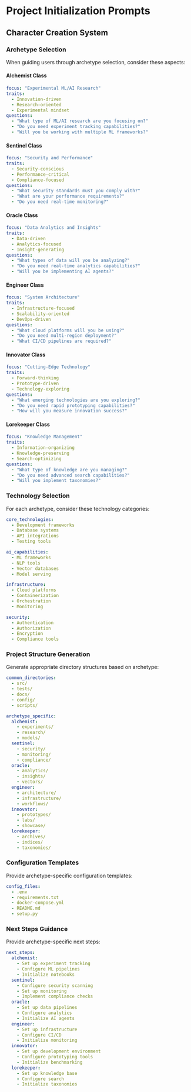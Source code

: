 # Project Initialization Prompts

## Character Creation System

### Archetype Selection

When guiding users through archetype selection, consider these aspects:

#### Alchemist Class

```yaml
focus: "Experimental ML/AI Research"
traits:
  - Innovation-driven
  - Research-oriented
  - Experimental mindset
questions:
  - "What type of ML/AI research are you focusing on?"
  - "Do you need experiment tracking capabilities?"
  - "Will you be working with multiple ML frameworks?"
```

#### Sentinel Class

```yaml
focus: "Security and Performance"
traits:
  - Security-conscious
  - Performance-critical
  - Compliance-focused
questions:
  - "What security standards must you comply with?"
  - "What are your performance requirements?"
  - "Do you need real-time monitoring?"
```

#### Oracle Class

```yaml
focus: "Data Analytics and Insights"
traits:
  - Data-driven
  - Analytics-focused
  - Insight-generating
questions:
  - "What types of data will you be analyzing?"
  - "Do you need real-time analytics capabilities?"
  - "Will you be implementing AI agents?"
```

#### Engineer Class

```yaml
focus: "System Architecture"
traits:
  - Infrastructure-focused
  - Scalability-oriented
  - DevOps-driven
questions:
  - "What cloud platforms will you be using?"
  - "Do you need multi-region deployment?"
  - "What CI/CD pipelines are required?"
```

#### Innovator Class

```yaml
focus: "Cutting-Edge Technology"
traits:
  - Forward-thinking
  - Prototype-driven
  - Technology-exploring
questions:
  - "What emerging technologies are you exploring?"
  - "Do you need rapid prototyping capabilities?"
  - "How will you measure innovation success?"
```

#### Lorekeeper Class

```yaml
focus: "Knowledge Management"
traits:
  - Information-organizing
  - Knowledge-preserving
  - Search-optimizing
questions:
  - "What type of knowledge are you managing?"
  - "Do you need advanced search capabilities?"
  - "Will you implement taxonomies?"
```

### Technology Selection

For each archetype, consider these technology categories:

```yaml
core_technologies:
  - Development frameworks
  - Database systems
  - API integrations
  - Testing tools

ai_capabilities:
  - ML frameworks
  - NLP tools
  - Vector databases
  - Model serving

infrastructure:
  - Cloud platforms
  - Containerization
  - Orchestration
  - Monitoring

security:
  - Authentication
  - Authorization
  - Encryption
  - Compliance tools
```

### Project Structure Generation

Generate appropriate directory structures based on archetype:

```yaml
common_directories:
  - src/
  - tests/
  - docs/
  - config/
  - scripts/

archetype_specific:
  alchemist:
    - experiments/
    - research/
    - models/
  sentinel:
    - security/
    - monitoring/
    - compliance/
  oracle:
    - analytics/
    - insights/
    - vectors/
  engineer:
    - architecture/
    - infrastructure/
    - workflows/
  innovator:
    - prototypes/
    - labs/
    - showcase/
  lorekeeper:
    - archives/
    - indices/
    - taxonomies/
```

### Configuration Templates

Provide archetype-specific configuration templates:

```yaml
config_files:
  - .env
  - requirements.txt
  - docker-compose.yml
  - README.md
  - setup.py
```

### Next Steps Guidance

Provide archetype-specific next steps:

```yaml
next_steps:
  alchemist:
    - Set up experiment tracking
    - Configure ML pipelines
    - Initialize notebooks
  sentinel:
    - Configure security scanning
    - Set up monitoring
    - Implement compliance checks
  oracle:
    - Set up data pipelines
    - Configure analytics
    - Initialize AI agents
  engineer:
    - Set up infrastructure
    - Configure CI/CD
    - Initialize monitoring
  innovator:
    - Set up development environment
    - Configure prototyping tools
    - Initialize benchmarking
  lorekeeper:
    - Set up knowledge base
    - Configure search
    - Initialize taxonomies
```
